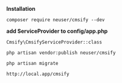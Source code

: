 **Installation**

`composer require neuser/cmsify --dev`

**add ServiceProvider to config/app.php**

`Cmsify\CmsifyServiceProvider::class`

`php artisan vendor:publish neuser/cmsify`

`php artisan migrate`

`http://local.app/cmsify`



